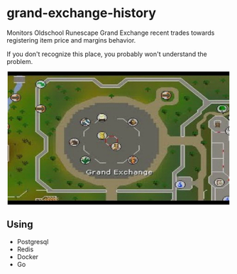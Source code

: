 # grand-exchange-history

Monitors Oldschool Runescape Grand Exchange recent trades towards registering item price and margins behavior.

If you don't recognize this place, you probably won't understand the problem.

<div style="text-align:center"><img width="500" height="300" src="https://github.com/suduaya/grand-exchange-history/blob/master/images/ge.png?raw=true"/></div>


## Using
- Postgresql
- Redis
- Docker
- Go
